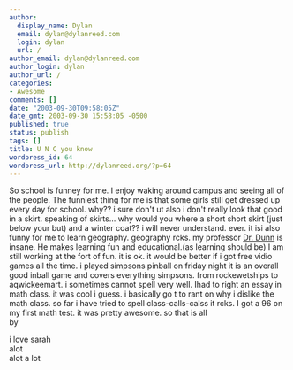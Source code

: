 ```yaml
---
author:
  display_name: Dylan
  email: dylan@dylanreed.com
  login: dylan
  url: /
author_email: dylan@dylanreed.com
author_login: dylan
author_url: /
categories:
- Awesome
comments: []
date: "2003-09-30T09:58:05Z"
date_gmt: 2003-09-30 15:58:05 -0500
published: true
status: publish
tags: []
title: U N C you know
wordpress_id: 64
wordpress_url: http://dylanreed.org/?p=64
---
```


So school is funney for me. I enjoy waking around campus and seeing all of the people. The funniest thing for me is that some girls still get dressed up every day for school. why?? i sure don't ut also i don't really look that good in a skirt. speaking of skirts... why would you where a short short skirt (just below your but) and a winter coat?? i will never understand. ever. it isi also funny for me to learn geography. geography rcks. my professor [Dr. Dunn][1] is insane. He makes learning fun and educational.(as learning should be) I am still working at the fort of fun. it is ok. it would be better if i got free vidio games all the time. i played simpsons pinball on friday night it is an overall good inball game and covers everything simpsons. from rockewetships to aqwickeemart. i sometimes cannot spell very well. Ihad to right an essay in math class. it was cool i guess. i basically go t to rant on why i dislike the math class. so far i have tried to spell class-calls-calss it rcks. I got a 96 on my first math test. it was pretty awesome. so that is all  
by

   [1]: http://geography.unco.edu/department/faculty/DUNN/Biography.htm

i love sarah  
alot  
alot a lot

